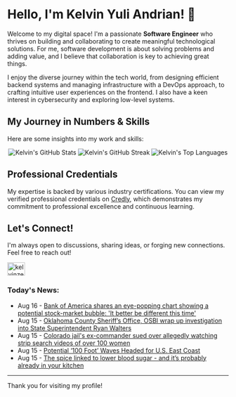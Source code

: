# Hello, I'm Kelvin Yuli Andrian! 👋

Welcome to my digital space! I'm a passionate **Software Engineer** who thrives on building and collaborating to create meaningful technological solutions. For me, software development is about solving problems and adding value, and I believe that collaboration is key to achieving great things.

I enjoy the diverse journey within the tech world, from designing efficient backend systems and managing infrastructure with a DevOps approach, to crafting intuitive user experiences on the frontend. I also have a keen interest in cybersecurity and exploring low-level systems.

## My Journey in Numbers & Skills

Here are some insights into my work and skills:

<p align="center">
  <img src="https://github-readme-stats.vercel.app/api?username=kelvinzer0&show_icons=true&theme=radical" alt="Kelvin's GitHub Stats" />
  <img src="https://github-readme-streak-stats.herokuapp.com/?user=kelvinzer0&theme=radical" alt="Kelvin's GitHub Streak" />
  <img src="https://github-readme-stats.vercel.app/api/top-langs/?username=kelvinzer0&layout=compact&theme=radical" alt="Kelvin's Top Languages" />
</p>

## Professional Credentials

My expertise is backed by various industry certifications. You can view my verified professional credentials on [Credly](https://www.credly.com/users/kelvin-yuli-andrian/badges), which demonstrates my commitment to professional excellence and continuous learning.

## Let's Connect!

I'm always open to discussions, sharing ideas, or forging new connections. Feel free to reach out!

<p align="left">
    <a href="https://linkedin.com/in/kelvinzero" target="blank"><img align="center" src="https://cdn.jsdelivr.net/npm/simple-icons@3.0.1/icons/linkedin.svg" alt="kelvinzero" height="30" width="40" /></a>
</p>

### Today's News:

<!-- feed start -->
- Aug 16 - [Bank of America shares an eye-popping chart showing a potential stock-market bubble: 'It better be different this time'](https://finance.yahoo.com/news/bank-america-shares-eye-popping-030409713.html)
- Aug 15 - [Oklahoma County Sheriff’s Office, OSBI wrap up investigation into State Superintendent Ryan Walters](https://www.yahoo.com/news/articles/oklahoma-county-sheriff-office-osbi-212302420.html)
- Aug 15 - [Colorado jail's ex-commander sued over allegedly watching strip search videos of over 100 women](https://www.yahoo.com/news/articles/colorado-jails-ex-commander-sued-205035712.html)
- Aug 15 - [Potential ‘100 Foot’ Waves Headed for U.S. East Coast](https://www.yahoo.com/news/articles/potential-100-foot-waves-headed-203503064.html)
- Aug 15 - [The spice linked to lower blood sugar - and it’s probably already in your kitchen](https://health.yahoo.com/wellness/nutrition/healthy-eating/articles/spice-linked-low-blood-sugar-150653518.html)
<!-- feed end -->

---

Thank you for visiting my profile!